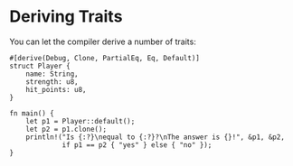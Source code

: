 # Deriving Traits

You can let the compiler derive a number of traits:

```rust,editable
#[derive(Debug, Clone, PartialEq, Eq, Default)]
struct Player {
    name: String,
    strength: u8,
    hit_points: u8,
}

fn main() {
    let p1 = Player::default();
    let p2 = p1.clone();
    println!("Is {:?}\nequal to {:?}?\nThe answer is {}!", &p1, &p2,
             if p1 == p2 { "yes" } else { "no" });
}
```
